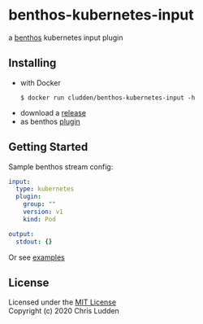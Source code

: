 # benthos-kubernetes-input
a [benthos](https://github.com/Jeffail/benthos) kubernetes input plugin

## Installing
- with Docker
  ```shell
  $ docker run cludden/benthos-kubernetes-input -h
  ```
- download a [release](https://github.com/cludden/benthos-kubernetes-input/releases)
- as benthos [plugin](./cmd/benthos/main.go)

## Getting Started
Sample benthos stream config:
```yaml
input:
  type: kubernetes
  plugin:
    group: ""
    version: v1
    kind: Pod

output:
  stdout: {}
```
Or see [examples](./example)

## License
Licensed under the [MIT License](LICENSE.md)  
Copyright (c) 2020 Chris Ludden
